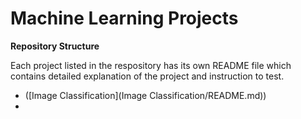 # Machine Learning Projects

**Repository Structure**

Each project listed in the respository has its own README file which contains detailed explanation of the project and instruction to test.

* ([Image Classification](Image Classification/README.md))
* 
